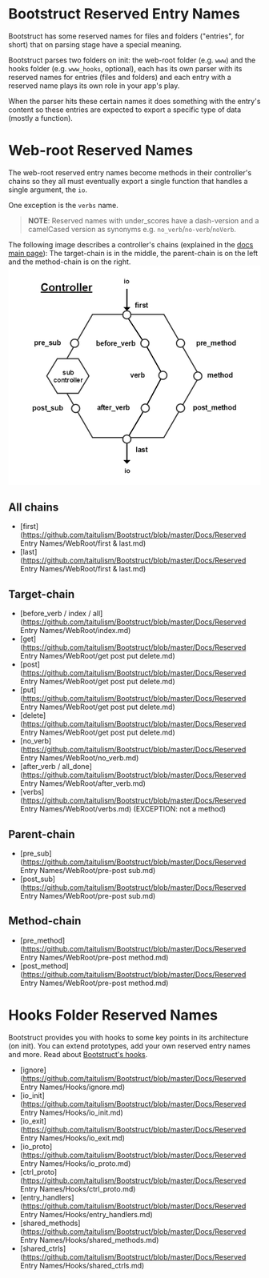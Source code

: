 Bootstruct Reserved Entry Names
===============================
Bootstruct has some reserved names for files and folders ("entries", for short) that on parsing stage have a special meaning.

Bootstruct parses two folders on init: the web-root folder (e.g. `www`) and the hooks folder (e.g. `www_hooks`, optional), each has its own parser with its reserved names for entries (files and folders) and each entry with a reserved name plays its own role in your app's play.

When the parser hits these certain names it does something with the entry's content so these entries are expected to export a specific type of data (mostly a function).




Web-root Reserved Names
=======================
The web-root reserved entry names become methods in their controller's chains so they all must eventually export a single function that handles a single argument, the `io`.

One exception is the `verbs` name.

>**NOTE**: Reserved names with under_scores have a dash-version and a camelCased version as synonyms e.g. `no_verb`/`no-verb`/`noVerb`.

The following image describes a controller's chains (explained in the [docs main page](https://github.com/taitulism/Bootstruct/blob/master/README.md#controllers-flow)): The target-chain is in the middle, the parent-chain is on the left and the method-chain is on the right.
![Controller Chart-Flow](https://raw.githubusercontent.com/taitulism/Bootstruct/master/Docs/controller-flowchart.png)




All chains
----------
* [first](https://github.com/taitulism/Bootstruct/blob/master/Docs/Reserved Entry Names/WebRoot/first & last.md)
* [last](https://github.com/taitulism/Bootstruct/blob/master/Docs/Reserved Entry Names/WebRoot/first & last.md)




Target-chain
------------
* [before_verb / index / all](https://github.com/taitulism/Bootstruct/blob/master/Docs/Reserved Entry Names/WebRoot/index.md)
* [get](https://github.com/taitulism/Bootstruct/blob/master/Docs/Reserved Entry Names/WebRoot/get post put delete.md)
* [post](https://github.com/taitulism/Bootstruct/blob/master/Docs/Reserved Entry Names/WebRoot/get post put delete.md)
* [put](https://github.com/taitulism/Bootstruct/blob/master/Docs/Reserved Entry Names/WebRoot/get post put delete.md)
* [delete](https://github.com/taitulism/Bootstruct/blob/master/Docs/Reserved Entry Names/WebRoot/get post put delete.md)
* [no_verb](https://github.com/taitulism/Bootstruct/blob/master/Docs/Reserved Entry Names/WebRoot/no_verb.md)
* [after_verb / all_done](https://github.com/taitulism/Bootstruct/blob/master/Docs/Reserved Entry Names/WebRoot/after_verb.md)
* [verbs](https://github.com/taitulism/Bootstruct/blob/master/Docs/Reserved Entry Names/WebRoot/verbs.md) (EXCEPTION: not a method)




Parent-chain
------------
* [pre_sub](https://github.com/taitulism/Bootstruct/blob/master/Docs/Reserved Entry Names/WebRoot/pre-post sub.md)
* [post_sub](https://github.com/taitulism/Bootstruct/blob/master/Docs/Reserved Entry Names/WebRoot/pre-post sub.md)




Method-chain
------------
* [pre_method](https://github.com/taitulism/Bootstruct/blob/master/Docs/Reserved Entry Names/WebRoot/pre-post method.md)
* [post_method](https://github.com/taitulism/Bootstruct/blob/master/Docs/Reserved Entry Names/WebRoot/pre-post method.md)




Hooks Folder Reserved Names
===========================
Bootstruct provides you with hooks to some key points in its architecture (on init). You can extend prototypes, add your own reserved entry names and more. Read about [Bootstruct's hooks](https://github.com/taitulism/Bootstruct/blob/master/Docs/Hooks.md).

* [ignore](https://github.com/taitulism/Bootstruct/blob/master/Docs/Reserved Entry Names/Hooks/ignore.md)
* [io_init](https://github.com/taitulism/Bootstruct/blob/master/Docs/Reserved Entry Names/Hooks/io_init.md)
* [io_exit](https://github.com/taitulism/Bootstruct/blob/master/Docs/Reserved Entry Names/Hooks/io_exit.md)
* [io_proto](https://github.com/taitulism/Bootstruct/blob/master/Docs/Reserved Entry Names/Hooks/io_proto.md)
* [ctrl_proto](https://github.com/taitulism/Bootstruct/blob/master/Docs/Reserved Entry Names/Hooks/ctrl_proto.md)
* [entry_handlers](https://github.com/taitulism/Bootstruct/blob/master/Docs/Reserved Entry Names/Hooks/entry_handlers.md)
* [shared_methods](https://github.com/taitulism/Bootstruct/blob/master/Docs/Reserved Entry Names/Hooks/shared_methods.md)
* [shared_ctrls](https://github.com/taitulism/Bootstruct/blob/master/Docs/Reserved Entry Names/Hooks/shared_ctrls.md)